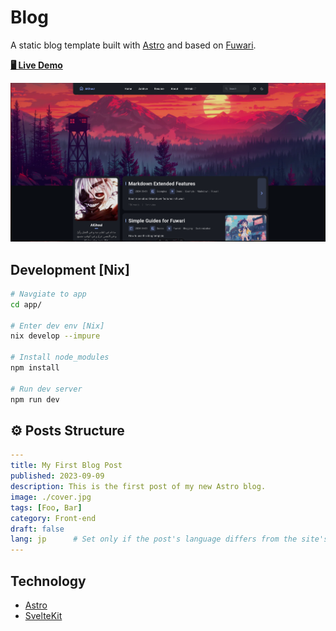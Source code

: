 # Blog

A static blog template built with [Astro](https://astro.build) and based on [Fuwari](https://github.com/saicaca/fuwari).

[**🖥️ Live Demo**](https://alghoul.dev)

![Preview Image](./preview01.png)

## Development [Nix]
```bash
# Navgiate to app
cd app/

# Enter dev env [Nix]
nix develop --impure

# Install node_modules
npm install

# Run dev server
npm run dev
```
## ⚙️ Posts Structure

```yaml
---
title: My First Blog Post
published: 2023-09-09
description: This is the first post of my new Astro blog.
image: ./cover.jpg
tags: [Foo, Bar]
category: Front-end
draft: false
lang: jp      # Set only if the post's language differs from the site's language in `config.ts`
---
```
## Technology
- [Astro](https://astro.build/)
- [SvelteKit](https://kit.svelte.dev/)

